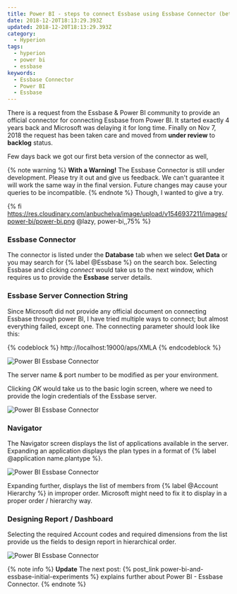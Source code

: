 ```yaml
---
title: Power BI - steps to connect Essbase using Essbase Connector (beta)
date: 2018-12-20T18:13:29.393Z
updated: 2018-12-20T18:13:29.393Z
category:
  - Hyperion
tags:
  - hyperion
  - power bi
  - essbase
keywords:
  - Essbase Connector
  - Power BI
  - Essbase
---
```

There is a request from the Essbase & Power BI community to provide an official connector for connecting Essbase from Power BI.  It started exactly 4 years back and Microsoft was delaying it for long time.  Finally on Nov 7, 2018 the request has been taken care and moved from **under review** to **backlog** status.

Few days back we got our first beta version of the connector as well,

{% note warning %}
**With a Warning!**
The Essbase Connector is still under development. Please try it out and give us feedback. We can't guarantee it will work the same way in the final version. Future changes may cause your queries to be incompatible.
{% endnote %}
Though, I wanted to give a try.

<!---more--->

{% fi https://res.cloudinary.com/anbuchelva/image/upload/v1546937211/images/power-bi/power-bi.png @lazy, power-bi,,75% %}

### Essbase Connector

The connector is listed under the **Database** tab when we select **Get Data** or you may search for {% label @Essbase %} on the search box.  Selecting Essbase and clicking _connect_ would take us to the next window, which requires us to provide the **Essbase** server details.

### Essbase Server Connection String

Since Microsoft did not provide any official document on connecting Essbase through power BI, I have tried multiple ways to connect; but almost everything failed, except one.  The connecting parameter should look like this:

{% codeblock %}
http://localhost:19000/aps/XMLA
{% endcodeblock %}

![Power BI Essbase Connector](https://res.cloudinary.com/anbuchelva/image/upload/v1546629705/images/powerbi-essbaseconnector1.png)

The server name & port number to be modified as per your environment.

Clicking _OK_ would take us to the basic login screen, where we need to provide the login credentials of the Essbase server.

![Power BI Essbase Connector](https://res.cloudinary.com/anbuchelva/image/upload/v1546629705/images/powerbi-essbaseconnector2.png)

### Navigator

The Navigator screen displays the list of applications available in the server. Expanding an application displays the plan types in a format of {% label @application name.plantype %}.  

![Power BI Essbase Connector](https://res.cloudinary.com/anbuchelva/image/upload/v1546629705/images/powerbi-essbaseconnector3.png)

Expanding further, displays the list of members from {% label @Account Hierarchy %} in improper order. Microsoft might need to fix it to display in a proper order / hierarchy way.

### Designing Report / Dashboard
Selecting the required Account codes and required dimensions from the list provide us the fields to design report in hierarchical order.

![Power BI Essbase Connector](https://res.cloudinary.com/anbuchelva/image/upload/v1546629705/images/powerbi-essbaseconnector5.png)

{% note info %} **Update**
The next post: {% post_link power-bi-and-essbase-initial-experiments %} explains further about Power BI - Essbase Connector.
{% endnote %}